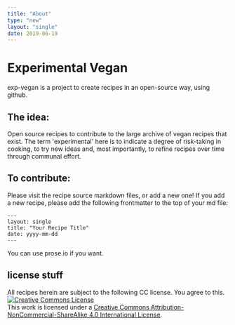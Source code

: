 ```yaml
---
title: "About"
type: "new"
layout: "single"
date: 2019-06-19
---
```

# Experimental Vegan

exp-vegan is a project to create recipes in an open-source way, using github. 

## The idea:

Open source recipes to contribute to the large archive of vegan recipes that exist. The term 'experimental' here is to indicate
a degree of risk-taking in cooking, to try new ideas and, most importantly, to refine recipes over time through communal effort.

## To contribute:

Please visit the recipe source markdown files, or add a new one! If you add a new recipe, please add the following frontmatter to the top of your md file:
```
---
layout: single
title: "Your Recipe Title"
date: yyyy-mm-dd
---
```

You can use prose.io if you want.

## license stuff
All recipes herein are subject to the following CC license. You agree to this. <br />
<a rel="license" href="http://creativecommons.org/licenses/by-nc-sa/4.0/"><img alt="Creative Commons License" style="border-width:0" src="https://i.creativecommons.org/l/by-nc-sa/4.0/88x31.png" /></a><br />This work is licensed under a <a rel="license" href="http://creativecommons.org/licenses/by-nc-sa/4.0/">Creative Commons Attribution-NonCommercial-ShareAlike 4.0 International License</a>.